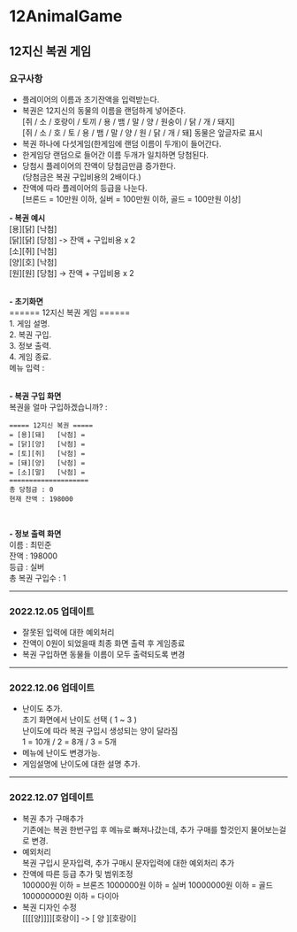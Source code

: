 # 12AnimalGame

## 12지신 복권 게임


### 요구사항<br/>
- 플레이어의 이름과 초기잔액을 입력받는다.
- 복권은 12지신의 동물의 이름을 랜덤하게 넣어준다.<br/>
	[쥐 / 소 / 호랑이 / 토끼 / 용 / 뱀 / 말 / 양 / 원숭이 / 닭 / 개 / 돼지]<br/>
	[쥐 / 소 / 호 / 토 / 용 / 뱀 / 말 / 양 / 원 / 닭 / 개 / 돼] 동물은 앞글자로 표시
- 복권 하나에 다섯게임(한게임에 랜덤 이름이 두개)이 들어간다.
- 한게임당 랜덤으로 들어간 이름 두개가 일치하면 당첨된다.
- 당첨시 플레이어의 잔액이 당첨금만큼 증가한다.<br/>
	(당첨금은 복권 구입비용의 2배이다.)
- 잔액에 따라 플레이어의 등급을 나눈다.<br/>
	[브론드 = 10만원 이하, 실버 = 100만원 이하, 골드 = 100만원 이상]


**- 복권 예시**<br/>
	[용][닭]	[낙첨]<br/>
	[닭][닭]	[당첨] -> 잔액 + 구입비용 x 2<br/>
	[소][쥐]	[낙첨]<br/>
	[양][호]	[낙첨]<br/>
	[원][원]	[당첨] -> 잔액 + 구입비용 x 2<br/>
<br/>

**- 초기화면**<br/>
	====== 12지신 복권 게임 ======<br/>
	1. 게임 설명.<br/>
	2. 복권 구입.<br/>
	3. 정보 출력.<br/>
	4. 게임 종료.<br/>
	메뉴 입력 : <br/>
<br/>

**- 복권 구입 화면**<br/>
	복권을 얼마 구입하겠습니까? :

	===== 12지신 복권 =====
	= [용][돼]   [낙첨] =
	= [닭][양]   [낙첨] =
	= [토][쥐]   [낙첨] =
	= [돼][양]   [낙첨] =
	= [소][말]   [낙첨] =
	====================
	총 당첨금 : 0
	현재 잔액 : 198000
<br/>

**- 정보 출력 화면**<br/>
	이름 : 최민준<br/>
	잔액 : 198000<br/>
	등급 : 실버<br/>
	총 복권 구입수 : 1<br/>
___ 
### 2022.12.05 업데이트<br/>
- 잘못된 입력에 대한 예외처리<br/>
- 잔액이 0원이 되었을때 최종 화면 출력 후 게임종료
- 복권 구입하면 동물들 이름이 모두 출력되도록 변경

___ 
### 2022.12.06 업데이트<br/>
- 난이도 추가.<br/>
초기 화면에서 난이도 선택 ( 1 ~ 3 )<br/>
난이도에 따라 복권 구입시 생성되는 양이 달라짐<br/>
1 = 10개 / 2 = 8개 / 3 = 5개<br/>
- 메뉴에 난이도 변경가능.
- 게임설명에 난이도에 대한 설명 추가.
---
### 2022.12.07 업데이트<br/>
- 복권 추가 구매추가<br/>
기존에는 복권 한번구입 후 메뉴로 빠져나갔는데, 추가 구매를 할것인지 물어보는걸로 변경.
- 예외처리<br/>
복권 구입시 문자입력, 추가 구매시 문자입력에 대한 예외처리 추가
- 잔액에 따른 등급 추가 및 범위조정<br/>
100000원 이하 = 브론즈
1000000원 이하 = 실버
10000000원 이하 = 골드
100000000원 이하 = 다이아
- 복권 디자인 수정<br/>
[[[[양]]]][호랑이] -> [   양   ][호랑이]
